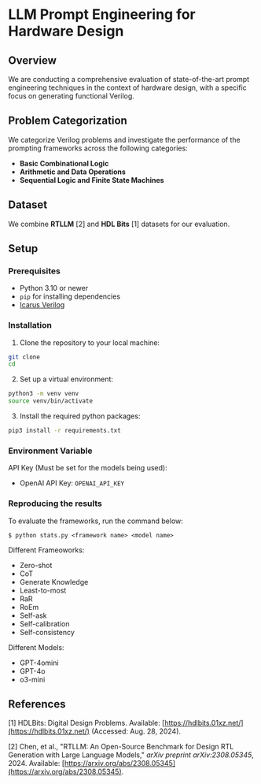 # LLM Prompt Engineering for Hardware Design
## Overview

We are conducting a comprehensive evaluation of state-of-the-art prompt engineering techniques in the context of hardware design, with a specific focus on generating functional Verilog. 

## Problem Categorization

We categorize Verilog problems and investigate the performance of the prompting frameworks across the following categories:

- **Basic Combinational Logic**
- **Arithmetic and Data Operations**
- **Sequential Logic and Finite State Machines**
## Dataset

We combine **RTLLM** [2] and **HDL Bits** [1] datasets for our evaluation.

## Setup

### Prerequisites

- Python 3.10 or newer
- `pip` for installing dependencies
- [Icarus Verilog](https://github.com/steveicarus/iverilog)

### Installation

1.  Clone the repository to your local machine:
```sh
git clone
cd 
```

2.  Set up a virtual environment:
```sh
python3 -m venv venv
source venv/bin/activate
```
3.  Install the required python packages:
```sh
pip3 install -r requirements.txt
```

### Environment Variable
API Key (Must be set for the models being used):
 - OpenAI API Key: `OPENAI_API_KEY`

### Reproducing the results 

To evaluate the frameworks, run the command below:
```console
$ python stats.py <framework name> <model name>
```

Different Frameoworks: 
- Zero-shot
- CoT
- Generate Knowledge
- Least-to-most
- RaR 
- RoEm
- Self-ask
- Self-calibration
- Self-consistency

Different Models:
- GPT-4omini
- GPT-4o
- o3-mini

## References

[1] HDLBits: Digital Design Problems. Available: [https://hdlbits.01xz.net/](https://hdlbits.01xz.net/) (Accessed: Aug. 28, 2024).

[2] Chen, et al., "RTLLM: An Open-Source Benchmark for Design RTL Generation with Large Language Models," *arXiv preprint arXiv:2308.05345*, 2024. Available: [https://arxiv.org/abs/2308.05345](https://arxiv.org/abs/2308.05345).
